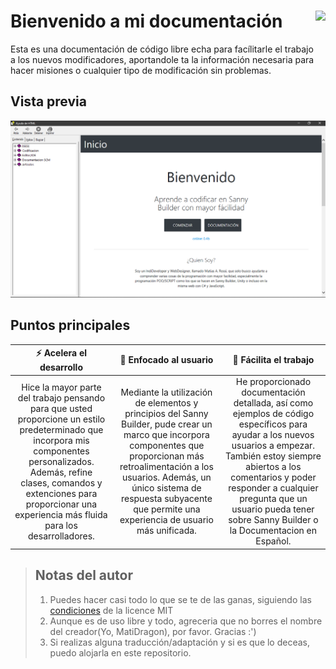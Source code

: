 # Bienvenido a mi documentación <a href="https://www.youtube.com/channel/UCIqJ7P_fLvULqvmsDagJBjA" target="_blank" title="Visitar canal de YouTube"><img src="http://matidragon.000webhostapp.com/images/favicon/favicon_96.png" align="right" style="height: 64px"/></a>
Esta es una documentación de código libre echa para facílitarle el trabajo a los nuevos modificadores, aportandole ta la información necesaria para hacer misiones o cualquier tipo de modificación sin problemas.
## Vista previa
![preview-img](https://raw.githubusercontent.com/MatiDragon-YT/doc-chm/master/preview.png)
## Puntos principales
|:zap: **Acelera el desarrollo** |:busts_in_silhouette: **Enfocado al usuario** |:hammer: **Fácilita el trabajo** |
| :---:  | :---: | :---:  |
| Hice la mayor parte del trabajo pensando para que usted proporcione un estilo predeterminado que incorpora mis componentes personalizados. Además, refine clases, comandos y extenciones para proporcionar una experiencia más fluida para los desarrolladores. |Mediante la utilización de elementos y principios del Sanny Builder, pude crear un marco que incorpora componentes que proporcionan más retroalimentación a los usuarios. Además, un único sistema de respuesta subyacente que permite una experiencia de usuario más unificada. |He proporcionado documentación detallada, así como ejemplos de código específicos para ayudar a los nuevos usuarios a empezar. También estoy siempre abiertos a los comentarios y poder responder a cualquier pregunta que un usuario pueda tener sobre Sanny Builder o la Documentacion en Español. |
> ## Notas del autor
> 1. Puedes hacer casi todo lo que se te de las ganas, siguiendo las [condiciones](https://github.com/MatiDragon-YT/doc-chm/blob/master/LICENSE) de la licence MIT
> 2. Aunque es de uso libre y todo, agreceria que no borres el nombre del creador(Yo, MatiDragon), por favor. Gracias :')
> 3. Si realizas alguna traducción/adaptación y si es que lo deceas, puedo alojarla en este repositorio.
